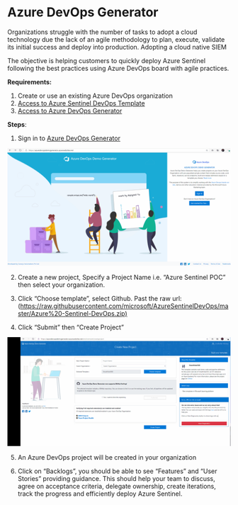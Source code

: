 # Azure DevOps Generator

Organizations struggle with the number of tasks to adopt a cloud technology due the lack of an agile methodology to plan, execute,  validate its initial success and deploy into production.
Adopting a cloud native SIEM

The objective is helping customers to quickly deploy Azure Sentinel following the best practices using  Azure DevOps board with agile practices.

**Requirements:**

1. Create or use an existing Azure DevOps organization
2. [Access to Azure Sentinel DevOps Template](https://nam06.safelinks.protection.outlook.com/?url=https%3A%2F%2Fdocs.microsoft.com%2Fen-us%2Fazure%2Fdevops%2Forganizations%2Faccounts%2Fcreate-organization%3Fview%3Dazure-devops&data=02%7C01%7Ccrmuno%40microsoft.com%7Cd340cee195414944089708d7e20b9512%7C72f988bf86f141af91ab2d7cd011db47%7C1%7C0%7C637226411708890912&sdata=sUZ77jIq42KnMWF8%2BCTtEyaoGDDQ1xk9OE1HJGitlaI%3D&reserved=0)
3. [Access to Azure DevOps Generator](https://azuredevopsdemogenerator.azurewebsites.net/)

**Steps**:

1. Sign in to [Azure DevOps Generator]()

![Instructions](./Gifs/signin.gif)

2. Create a new project, Specify a Project Name i.e. “Azure Sentinel POC” then select your organization.


3. Click “Choose template”, select Github. Past the raw url: (<https://raw.githubusercontent.com/microsoft/AzureSentinelDevOps/master/Azure%20-Sentinel-DevOps.zip)>

4. Click “Submit” then “Create Project”

![Instructions](./Gifs/createproject.gif)

5. An Azure DevOps project will be created in your organization

6. Click on “Backlogs”, you should be able to see “Features” and “User Stories” providing guidance.
This should help your team to discuss, agree on acceptance criteria,  delegate ownership, create iterations, track the progress and efficiently deploy Azure Sentinel.
